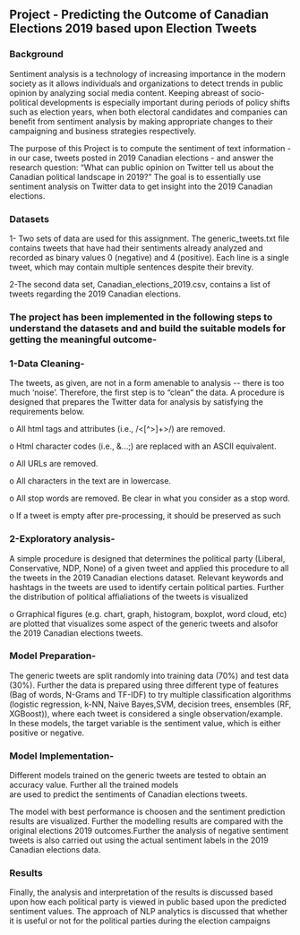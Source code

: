 ## Project - Predicting the Outcome of Canadian Elections 2019 based upon Election Tweets

### Background
Sentiment analysis is a technology of increasing importance in the modern society as it allows
individuals and organizations to detect trends in public opinion by analyzing social media
content. Keeping abreast of socio-political developments is especially important during periods
of policy shifts such as election years, when both electoral candidates and companies can benefit
from sentiment analysis by making appropriate changes to their campaigning and business
strategies respectively.

The purpose of this Project is to compute the sentiment of text information - in our case,
tweets posted in 2019 Canadian elections - and answer the research question: “What can public
opinion on Twitter tell us about the Canadian political landscape in 2019?” The goal is to
essentially use sentiment analysis on Twitter data to get insight into the 2019 Canadian elections.

### Datasets

1- Two sets of data are used for this assignment. The generic_tweets.txt file contains tweets that
have had their sentiments already analyzed and recorded as binary values 0 (negative) and 4
(positive). Each line is a single tweet, which may contain multiple sentences despite their
brevity.

2-The second data set, Canadian_elections_2019.csv, contains a list of tweets regarding the 2019
Canadian elections. 

### The project has been implemented in the following steps to understand the datasets and and build the suitable models for getting the meaningful outcome-

### 1-Data Cleaning-
The tweets, as given, are not in a form amenable to analysis -- there is too much ‘noise’.
Therefore, the first step is to “clean” the data.  A procedure is designed that prepares the
Twitter data for analysis by satisfying the requirements below.

o All html tags and attributes (i.e., /<[^>]+>/) are removed.

o Html character codes (i.e., &...;) are replaced with an ASCII equivalent.

o All URLs are removed.

o All characters in the text are in lowercase.

o All stop words are removed. Be clear in what you consider as a stop word.

o If a tweet is empty after pre-processing, it should be preserved as such

### 2-Exploratory analysis-

A simple procedure is designed  that determines the political party (Liberal, Conservative,
NDP, None) of a given tweet and applied this procedure to all the tweets in the 2019
Canadian elections dataset. Relevant keywords and hashtags in the tweets are used to identify certain political parties. 
Further the distribution of political affialiations of the tweets is visualized

o Grraphical figures (e.g. chart, graph, histogram, boxplot, word cloud, etc) are plotted that
visualizes some aspect of the generic tweets and alsofor the 2019 Canadian
elections tweets.

### Model Preparation-

The generic tweets are split randomly into training data (70%) and test data (30%). Further the
data is prepared using three different type of features (Bag of words, N-Grams and TF-IDF) to try multiple classification algorithms (logistic regression, k-NN, Naive Bayes,SVM, decision trees, ensembles (RF, XGBoost)), where each tweet is considered a single observation/example. In these models, the target variable is the sentiment value, which is either positive or negative.  

### Model Implementation-

Different models trained on the generic tweets are tested to obtain an accuracy value. Further all the trained models  
are used to predict the sentiments of Canadian elections tweets.

The model with best performance is choosen and the sentiment prediction results are visualized. Further the modelling results 
are compared with the original elections 2019 outcomes.Further the analysis of negative sentiment tweets is also carried out using the actual sentiment labels in the 2019 Canadian elections data.

### Results

Finally, the analysis and interpretation of the results is discussed based upon how each political party is 
viewed in public based upon the predicted sentiment values. The approach of NLP analytics is discussed that 
whether it is useful or not for the political parties during the election campaigns


